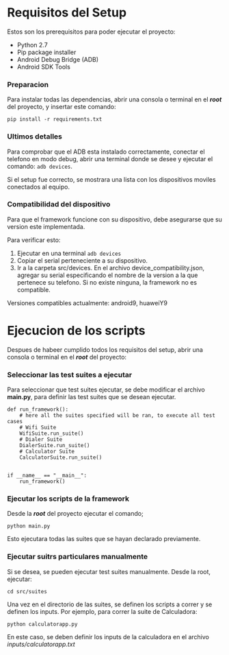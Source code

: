 # Requisitos del Setup

Estos son los prerequisitos para poder ejecutar el proyecto:

  * Python 2.7
  * Pip package installer
  * Android Debug Bridge (ADB)
  * Android SDK Tools

### Preparacion

Para instalar todas las dependencias, abrir una consola o terminal en el ***root***
del proyecto, y insertar este comando:

`pip install -r requirements.txt`


### Ultimos detalles

Para comprobar que el ADB esta instalado correctamente, conectar el telefono en modo debug,  abrir una terminal donde
 se desee y ejecutar el comando: `adb devices`.

Si el setup fue correcto, se mostrara una lista con los dispositivos moviles
conectados al equipo.


### Compatibilidad del dispositivo

Para que el framework funcione con su dispositivo, debe asegurarse que su version este implementada.

Para verificar esto:
 
 1. Ejecutar en una terminal ``adb devices``
 2. Copiar el serial perteneciente a su dispositivo.
 3. Ir a la carpeta src/devices. En el archivo device_compatibility.json, agregar su serial especificando el nombre de
    la version a la que pertenece su telefono. Si no existe ninguna, la framework no es compatible.
 
 Versiones compatibles actualmente: android9, huaweiY9



# Ejecucion de los scripts

Despues de habeer cumplido todos los requisitos del setup, abrir una consola o terminal en el ***root*** del proyecto:

### Seleccionar las test suites a ejecutar

Para seleccionar que test suites ejecutar, se debe modificar el archivo **main.py**, para definir las test suites que se desean ejecutar.

```
def run_framework():
    # here all the suites specified will be ran, to execute all test cases
    # Wifi Suite
    WifiSuite.run_suite()
    # Dialer Suite
    DialerSuite.run_suite()
    # Calculator Suite
    CalculatorSuite.run_suite()


if __name__ == "__main__":
    run_framework()

```


### Ejecutar los scripts de la framework

Desde la ***root*** del proyecto ejecutar el comando;

`python main.py`

Esto ejecutara todas las suites que se hayan declarado previamente.


### Ejecutar suitrs particulares manualmente

Si se desea, se pueden ejecutar test suites manualmente. Desde la root, ejecutar:

`cd src/suites`

Una vez en el directorio de las suites, se definen los scripts a correr y se definen los inputs. Por ejemplo, para correr la suite de Calculadora:

`python calculatorapp.py`

En este caso, se deben definir los inputs de la calculadora en el archivo *inputs/calculatorapp.txt*
